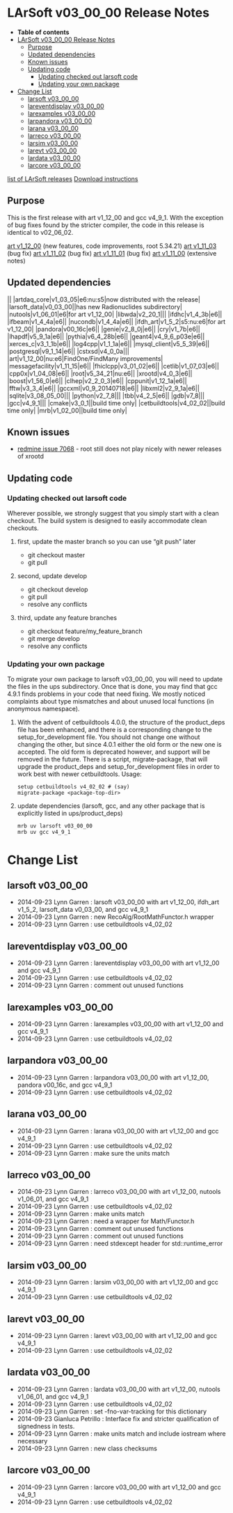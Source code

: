 LArSoft v03_00_00 Release Notes
======================================================================

-   **Table of contents**
-   [LArSoft v03_00_00 Release Notes](#LArSoft-v03_00_00-Release-Notes)
    -   [Purpose](#Purpose)
    -   [Updated dependencies](#Updated-dependencies)
    -   [Known issues](#Known-issues)
    -   [Updating code](#Updating-code)
        -   [Updating checked out larsoft code](#Updating-checked-out-larsoft-code)
        -   [Updating your own package](#Updating-your-own-package)
-   [Change List](#Change-List)
    -   [larsoft v03_00_00](#larsoft-v03_00_00)
    -   [lareventdisplay v03_00_00](#lareventdisplay-v03_00_00)
    -   [larexamples v03_00_00](#larexamples-v03_00_00)
    -   [larpandora v03_00_00](#larpandora-v03_00_00)
    -   [larana v03_00_00](#larana-v03_00_00)
    -   [larreco v03_00_00](#larreco-v03_00_00)
    -   [larsim v03_00_00](#larsim-v03_00_00)
    -   [larevt v03_00_00](#larevt-v03_00_00)
    -   [lardata v03_00_00](#lardata-v03_00_00)
    -   [larcore v03_00_00](#larcore-v03_00_00)

[list of LArSoft releases](LArSoft_release_list)
[Download instructions](http://scisoft.fnal.gov/scisoft/projects/larsoft/v03_00_00/larsoft-v03_00_00.html)

Purpose
--------------------

This is the first release with art v1_12_00 and gcc v4_9_1.
With the exception of bug fixes found by the stricter compiler, the code in this release is identical to v02_06_02.

[art v1_12_00](https://cdcvs.fnal.gov/redmine/projects/art/wiki/Release_Notes_11200) (new features, code improvements, root 5.34.21)
[art v1_11_03](https://cdcvs.fnal.gov/redmine/projects/art/wiki/Release_Notes_11103) (bug fix)
[art v1_11_02](https://cdcvs.fnal.gov/redmine/projects/art/wiki/Release_Notes_11102) (bug fix)
[art v1_11_01](https://cdcvs.fnal.gov/redmine/projects/art/wiki/Release_Notes_11101) (bug fix)
[art v1_11_00](https://cdcvs.fnal.gov/redmine/projects/art/wiki/Release_Notes_11100) (extensive notes)

Updated dependencies
----------------------------------------------

||
|artdaq_core|v1_03_05|e6:nu:s5|now distributed with the release|
|larsoft_data|v0_03_00||has new Radionuclides subdirectory|
|nutools|v1_06_01|e6|for art v1_12_00|
|libwda|v2_20_1|||
|ifdhc|v1_4_3b|e6||
|ifbeam|v1_4_4a|e6||
|nucondb|v1_4_4a|e6||
|ifdh_art|v1_5_2|s5:nu:e6|for art v1_12_00|
|pandora|v00_16c|e6||
|genie|v2_8_0j|e6||
|cry|v1_7b|e6||
|lhapdf|v5_9_1a|e6||
|pythia|v6_4_28b|e6||
|geant4|v4_9_6_p03e|e6||
|xerces_c|v3_1_1b|e6||
|log4cpp|v1_1_1a|e6||
|mysql_client|v5_5_39|e6||
|postgresql|v9_1_14|e6||
|cstxsd|v4_0_0a|||
|art|v1_12_00|nu:e6|FindOne/FindMany improvements|
|messagefacility|v1_11_15|e6||
|fhiclcpp|v3_01_02|e6||
|cetlib|v1_07_03|e6||
|cpp0x|v1_04_08|e6||
|root|v5_34_21|nu:e6||
|xrootd|v4_0_3|e6||
|boost|v1_56_0|e6||
|clhep|v2_2_0_3|e6||
|cppunit|v1_12_1a|e6||
|fftw|v3_3_4|e6||
|gccxml|v0_9_20140718|e6||
|libxml2|v2_9_1a|e6||
|sqlite|v3_08_05_00|||
|python|v2_7_8|||
|tbb|v4_2_5|e6||
|gdb|v7_8|||
|gcc|v4_9_1|||
|cmake|v3_0_1||build time only|
|cetbuildtools|v4_02_02||build time only|
|mrb|v1_02_00||build time only|

Known issues
------------------------------

-   [redmine issue 7068](https://cdcvs.fnal.gov/redmine/issues/7068) - root still does not play nicely with newer releases of xrootd

Updating code
--------------------------------

### Updating checked out larsoft code

Wherever possible, we strongly suggest that you simply start with a clean checkout. The build system is designed to easily accommodate clean checkouts.

1.  first, update the master branch so you can use “git push” later
    -   git checkout master
    -   git pull

2.  second, update develop
    -   git checkout develop
    -   git pull
    -   resolve any conflicts

3.  third, update any feature branches
    -   git checkout feature/my_feature_branch
    -   git merge develop
    -   resolve any conflicts

### Updating your own package

To migrate your own package to larsoft v03_00_00, you will need to update the files in the ups subdirectory. Once that is done, you may find that gcc 4.9.1 finds problems in your code that need fixing. We mostly noticed complaints about type mismatches and about unused local functions (in anonymous namespace).

1.  With the advent of cetbuildtools 4.0.0, the structure of the product_deps file has been enhanced, and there is a corresponding change to the setup_for_development file. You should not change one without changing the other, but since 4.0.1 either the old form or the new one is accepted. The old form is deprecated however, and support will be removed in the future. There is a script, migrate-package, that will upgrade the product_deps and setup_for_development files in order to work best with newer cetbuildtools. Usage:

        setup cetbuildtools v4_02_02 # (say)
        migrate-package <package-top-dir>

2.  update dependencies (larsoft, gcc, and any other package that is explicitly listed in ups/product_deps)

        mrb uv larsoft v03_00_00
        mrb uv gcc v4_9_1

Change List
============================

larsoft v03_00_00
------------------------------------------

-   2014-09-23 Lynn Garren : larsoft v03_00_00 with art v1_12_00, ifdh_art v1_5_2, larsoft_data v0_03_00, and gcc v4_9_1
-   2014-09-23 Lynn Garren : new RecoAlg/RootMathFunctor.h wrapper
-   2014-09-23 Lynn Garren : use cetbuildtools v4_02_02

lareventdisplay v03_00_00
----------------------------------------------------------

-   2014-09-23 Lynn Garren : lareventdisplay v03_00_00 with art v1_12_00 and gcc v4_9_1
-   2014-09-23 Lynn Garren : use cetbuildtools v4_02_02
-   2014-09-23 Lynn Garren : comment out unused functions

larexamples v03_00_00
--------------------------------------------------

-   2014-09-23 Lynn Garren : larexamples v03_00_00 with art v1_12_00 and gcc v4_9_1
-   2014-09-23 Lynn Garren : use cetbuildtools v4_02_02

larpandora v03_00_00
------------------------------------------------

-   2014-09-23 Lynn Garren : larpandora v03_00_00 with art v1_12_00, pandora v00_16c, and gcc v4_9_1
-   2014-09-23 Lynn Garren : use cetbuildtools v4_02_02

larana v03_00_00
----------------------------------------

-   2014-09-23 Lynn Garren : larana v03_00_00 with art v1_12_00 and gcc v4_9_1
-   2014-09-23 Lynn Garren : use cetbuildtools v4_02_02
-   2014-09-23 Lynn Garren : make sure the units match

larreco v03_00_00
------------------------------------------

-   2014-09-23 Lynn Garren : larreco v03_00_00 with art v1_12_00, nutools v1_06_01, and gcc v4_9_1
-   2014-09-23 Lynn Garren : use cetbuildtools v4_02_02
-   2014-09-23 Lynn Garren : make units match
-   2014-09-23 Lynn Garren : need a wrapper for Math/Functor.h
-   2014-09-23 Lynn Garren : comment out unused functions
-   2014-09-23 Lynn Garren : comment out unused functions
-   2014-09-23 Lynn Garren : need stdexcept header for std::runtime_error

larsim v03_00_00
----------------------------------------

-   2014-09-23 Lynn Garren : larsim v03_00_00 with art v1_12_00 and gcc v4_9_1
-   2014-09-23 Lynn Garren : use cetbuildtools v4_02_02

larevt v03_00_00
----------------------------------------

-   2014-09-23 Lynn Garren : larevt v03_00_00 with art v1_12_00 and gcc v4_9_1
-   2014-09-23 Lynn Garren : use cetbuildtools v4_02_02

lardata v03_00_00
------------------------------------------

-   2014-09-23 Lynn Garren : lardata v03_00_00 with art v1_12_00, nutools v1_06_01, and gcc v4_9_1
-   2014-09-23 Lynn Garren : use cetbuildtools v4_02_02
-   2014-09-23 Lynn Garren : set -fno-var-tracking for this dictionary
-   2014-09-23 Gianluca Petrillo : Interface fix and stricter qualification of signedness in tests.
-   2014-09-23 Lynn Garren : make units match and include iostream where necessary
-   2014-09-23 Lynn Garren : new class checksums

larcore v03_00_00
------------------------------------------

-   2014-09-23 Lynn Garren : larcore v03_00_00 with art v1_12_00 and gcc v4_9_1
-   2014-09-23 Lynn Garren : use cetbuildtools v4_02_02
